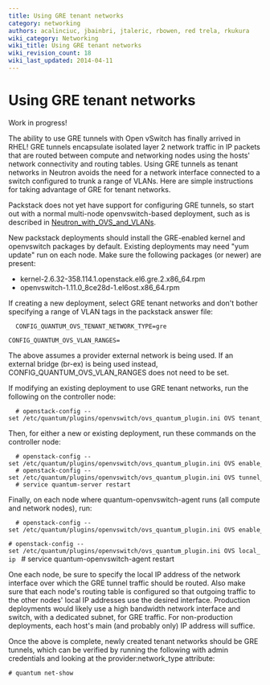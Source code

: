 ```yaml
---
title: Using GRE tenant networks
category: networking
authors: acalinciuc, jbainbri, jtaleric, rbowen, red trela, rkukura
wiki_category: Networking
wiki_title: Using GRE tenant networks
wiki_revision_count: 18
wiki_last_updated: 2014-04-11
---
```


# Using GRE tenant networks

Work in progress!

The ability to use GRE tunnels with Open vSwitch has finally arrived in RHEL! GRE tunnels encapsulate isolated layer 2 network traffic in IP packets that are routed between compute and networking nodes using the hosts' network connectivity and routing tables. Using GRE tunnels as tenant networks in Neutron avoids the need for a network interface connected to a switch configured to trunk a range of VLANs. Here are simple instructions for taking advantage of GRE for tenant networks.

Packstack does not yet have support for configuring GRE tunnels, so start out with a normal multi-node openvswitch-based deployment, such as is described in [Neutron_with_OVS_and_VLANs](Neutron_with_OVS_and_VLANs).

New packstack deployments should install the GRE-enabled kernel and openvswitch packages by default. Existing deployments may need "yum update" run on each node. Make sure the following packages (or newer) are present:

*   kernel-2.6.32-358.114.1.openstack.el6.gre.2.x86_64.rpm
*   openvswitch-1.11.0_8ce28d-1.el6ost.x86_64.rpm

If creating a new deployment, select GRE tenant networks and don't bother specifying a range of VLAN tags in the packstack answer file:

      CONFIG_QUANTUM_OVS_TENANT_NETWORK_TYPE=gre
`CONFIG_QUANTUM_OVS_VLAN_RANGES=`<physical network for external network>

The above assumes a provider external network is being used. If an external bridge (br-ex) is being used instead, CONFIG_QUANTUM_OVS_VLAN_RANGES does not need to be set.

If modifying an existing deployment to use GRE tenant networks, run the following on the controller node:

      # openstack-config --set /etc/quantum/plugins/openvswitch/ovs_quantum_plugin.ini OVS tenant_network_type gre

Then, for either a new or existing deployment, run these commands on the controller node:

      # openstack-config --set /etc/quantum/plugins/openvswitch/ovs_quantum_plugin.ini OVS enable_tunneling True
      # openstack-config --set /etc/quantum/plugins/openvswitch/ovs_quantum_plugin.ini OVS tunnel_id_ranges 1:1000
      # service quantum-server restart

Finally, on each node where quantum-openvswitch-agent runs (all compute and network nodes), run:

      # openstack-config --set /etc/quantum/plugins/openvswitch/ovs_quantum_plugin.ini OVS enable_tunneling True
`# openstack-config --set /etc/quantum/plugins/openvswitch/ovs_quantum_plugin.ini OVS local_ip `<IP address>
      # service quantum-openvswitch-agent restart

One each node, be sure to specify the local IP address of the network interface over which the GRE tunnel traffic should be routed. Also make sure that each node's routing table is configured so that outgoing traffic to the other nodes' local IP addresses use the desired interface. Production deployments would likely use a high bandwidth network interface and switch, with a dedicated subnet, for GRE traffic. For non-production deployments, each host's main (and probably only) IP address will suffice.

Once the above is complete, newly created tenant networks should be GRE tunnels, which can be verified by running the following with admin credentials and looking at the provider:network_type attribute:

`# quantum net-show `<network name or UUID>
